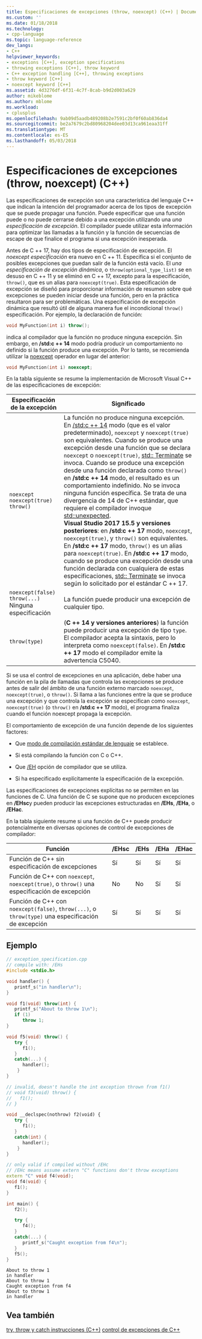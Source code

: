 ```yaml
---
title: Especificaciones de excepciones (throw, noexcept) (C++) | Documentos de Microsoft
ms.custom: ''
ms.date: 01/18/2018
ms.technology:
- cpp-language
ms.topic: language-reference
dev_langs:
- C++
helpviewer_keywords:
- exceptions [C++], exception specifications
- throwing exceptions [C++], throw keyword
- C++ exception handling [C++], throwing exceptions
- throw keyword [C++]
- noexcept keyword [C++]
ms.assetid: 4d3276df-6f31-4c7f-8cab-b9d2d003a629
author: mikeblome
ms.author: mblome
ms.workload:
- cplusplus
ms.openlocfilehash: 9ab09d5aadb489208b2e7591c2bf0f60ab836da4
ms.sourcegitcommit: be2a7679c2bd80968204dee03d13ca961eaa31ff
ms.translationtype: MT
ms.contentlocale: es-ES
ms.lasthandoff: 05/03/2018
---
```

# <a name="exception-specifications-throw-noexcept-c"></a>Especificaciones de excepciones (throw, noexcept) (C++)

Las especificaciones de excepción son una característica del lenguaje C++ que indican la intención del programador acerca de los tipos de excepción que se puede propagar una función. Puede especificar que una función puede o no puede cerrarse debido a una excepción utilizando una *una especificación de excepción*. El compilador puede utilizar esta información para optimizar las llamadas a la función y la función de secuencias de escape de que finalice el programa si una excepción inesperada. 

Antes de C ++ 17, hay dos tipos de especificación de excepción. El *noexcept especificación* era nuevo en C ++ 11. Especifica si el conjunto de posibles excepciones que puedan salir de la función está vacío. El *una especificación de excepción dinámica*, o `throw(optional_type_list)` se en desuso en C ++ 11 y se eliminó en C ++ 17, excepto para la especificación, `throw()`, que es un alias para `noexcept(true)`. Esta especificación de excepción se diseñó para proporcionar información de resumen sobre qué excepciones se pueden iniciar desde una función, pero en la práctica resultaron para ser problemáticas. Una especificación de excepción dinámica que resultó útil de alguna manera fue el incondicional `throw()` especificación. Por ejemplo, la declaración de función:

```cpp
void MyFunction(int i) throw();
```
indica al compilador que la función no produce ninguna excepción. Sin embargo, en **/std:c ++ 14** modo podría producir un comportamiento no definido si la función produce una excepción. Por lo tanto, se recomienda utilizar la [noexcept](../cpp/noexcept-cpp.md) operador en lugar del anterior:

```cpp
void MyFunction(int i) noexcept;
```
En la tabla siguiente se resume la implementación de Microsoft Visual C++ de las especificaciones de excepción:

|Especificación de la excepción|Significado|
|-----------------------------|-------------|
|`noexcept`<br>`noexcept(true)`<br>`throw()`|La función no produce ninguna excepción. En [/std:c ++ 14](../build/reference/std-specify-language-standard-version.md) modo (que es el valor predeterminado), `noexcept` y `noexcept(true)` son equivalentes. Cuando se produce una excepción desde una función que se declara `noexcept` o `noexcept(true)`, [std:: Terminate](../standard-library/exception-functions.md#terminate) se invoca. Cuando se produce una excepción desde una función declarada como `throw()` en **/std:c ++ 14** modo, el resultado es un comportamiento indefinido. No se invoca ninguna función específica. Se trata de una divergencia de 14 de C++ estándar, que requiere el compilador invoque [std::unexpected](../standard-library/exception-functions.md#unexpected).  <br> **Visual Studio 2017 15.5 y versiones posteriores**: en **/std:c ++ 17** modo, `noexcept`, `noexcept(true)`, y `throw()` son equivalentes. En **/std:c ++ 17** modo, `throw()` es un alias para `noexcept(true)`. En **/std:c ++ 17** modo, cuando se produce una excepción desde una función declarada con cualquiera de estas especificaciones, [std:: Terminate](../standard-library/exception-functions.md#terminate) se invoca según lo solicitado por el estándar C ++ 17.|
|`noexcept(false)`<br/>`throw(...)`<br/>Ninguna especificación|La función puede producir una excepción de cualquier tipo.|
|`throw(type)`| (**C ++ 14 y versiones anteriores**) la función puede producir una excepción de tipo `type`. El compilador acepta la sintaxis, pero lo interpreta como `noexcept(false)`. En **/std:c ++ 17** modo el compilador emite la advertencia C5040.|

Si se usa el control de excepciones en una aplicación, debe haber una función en la pila de llamadas que controla las excepciones se produce antes de salir del ámbito de una función externo marcado `noexcept`, `noexcept(true)`, o `throw()`. Si llama a las funciones entre la que se produce una excepción y que controla la excepción se especifican como `noexcept`, `noexcept(true)` (o `throw()` en **/std:c ++ 17** modo), el programa finaliza cuando el función noexcept propaga la excepción.

El comportamiento de excepción de una función depende de los siguientes factores:

- Que [modo de compilación estándar de lenguaje](../build/reference/std-specify-language-standard-version.md) se establece.
- Si está compilando la función con C o C++.

- Que [/EH](../build/reference/eh-exception-handling-model.md) opción de compilador que se utiliza.

- Si ha especificado explícitamente la especificación de la excepción.

Las especificaciones de excepciones explícitas no se permiten en las funciones de C. Una función de C se supone que no producen excepciones en **/EHsc**y pueden producir las excepciones estructuradas en **/EHs**, **/EHa**, o **/EHac**.

En la tabla siguiente resume si una función de C++ puede producir potencialmente en diversas opciones de control de excepciones de compilador:

|Función|/EHsc|/EHs|/EHa|/EHac|
|--------------|------------|-----------|-----------|------------|
|Función de C++ sin especificación de excepciones|Sí|Sí|Sí|Sí|
|Función de C++ con `noexcept`, `noexcept(true)`, o `throw()` una especificación de excepción|No|No|Sí|Sí|
|Función de C++ con `noexcept(false)`, `throw(...)`, o `throw(type)` una especificación de excepción|Sí|Sí|Sí|Sí|

## <a name="example"></a>Ejemplo

```cpp
// exception_specification.cpp
// compile with: /EHs
#include <stdio.h>

void handler() {
   printf_s("in handler\n");
}

void f1(void) throw(int) {
   printf_s("About to throw 1\n");
   if (1)
      throw 1;
}

void f5(void) throw() {
   try {
      f1();
   }
   catch(...) {
      handler();
    }
}

// invalid, doesn't handle the int exception thrown from f1()
// void f3(void) throw() {
//   f1();
// }

void __declspec(nothrow) f2(void) {
   try {
      f1();
   }
   catch(int) {
      handler();
    }
}

// only valid if compiled without /EHc
// /EHc means assume extern "C" functions don't throw exceptions
extern "C" void f4(void);
void f4(void) {
   f1();
}

int main() {
   f2();

   try {
      f4();
   }
   catch(...) {
      printf_s("Caught exception from f4\n");
   }
   f5();
}
```

```Output
About to throw 1
in handler
About to throw 1
Caught exception from f4
About to throw 1
in handler
```

## <a name="see-also"></a>Vea también

 [try, throw y catch instrucciones (C++)](../cpp/try-throw-and-catch-statements-cpp.md) [control de excepciones de C++](../cpp/cpp-exception-handling.md)